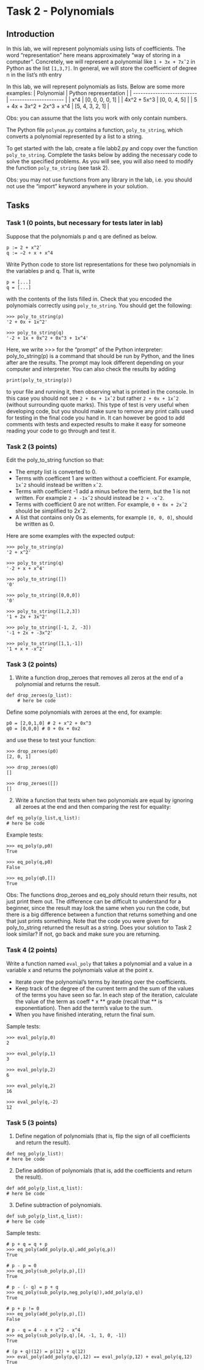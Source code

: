 # Task 2 - Polynomials

## Introduction

In this lab, we will represent polynomials using lists of coefficients. The word “representation” here
means approximately “way of storing in a computer”. Concretely, we will represent a polynomial like
`1 + 3x + 7xˆ2` in Python as the list `[1,3,7]`. In general, we will store the coefficient of degree n in the list’s
nth entry

In this lab, we will represent polynomials as lists. Below are some more examples:
| Polynomial                 | Python representation  |
| -------------------------- | ---------------------- |
| x^4                        | [0, 0, 0, 0, 1]        |
| 4x^2 + 5x^3                | [0, 0, 4, 5]           |
| 5 + 4x + 3x^2 + 2x^3 + x^4 | [5, 4, 3, 2, 1]        |

Obs: you can assume that the lists you work with only contain numbers.


The Python file `polynom.py` contains a function, `poly_to_string`, which converts a polynomial represented by a list to a string.

To get started with the lab, create a file labb2.py and copy over the function `poly_to_string`. Complete the tasks below by adding the necessary code to solve the specified problems. As you will see, you will also need to modify the function `poly_to_string` (see task 2).

Obs: you may not use functions from any library in the lab, i.e. you should not use the “import” keyword
anywhere in your solution.

## Tasks 

### Task 1 (0 points, but necessary for tests later in lab)

Suppose that the polynomials p and q are defined as below.

```
p := 2 + x^2`
q := −2 + x + x^4
```

Write Python code to store list representations for these two polynomials in the variables p and q. That is, write

```
p = [...]
q = [...]
```

with the contents of the lists filled in. Check that you encoded the polynomials correctly using
`poly_to_string`. You should get the following:

```
>>> poly_to_string(p)
'2 + 0x + 1x^2'
```
```
>>> poly_to_string(q) 
'-2 + 1x + 0x^2 + 0x^3 + 1x^4'
```


Here, we write >>> for the “prompt” of the Python interpreter: poly_to_string(p) is a command that
should be run by Python, and the lines after are the results. The prompt may look different depending
on your computer and interpreter. You can also check the results by adding

`print(poly_to_string(p))`

to your file and running it, then observing what is printed in the console. In this case you should not see
`2 + 0x + 1xˆ2` but rather `2 + 0x + 1xˆ2` (without surrounding quote marks). This type of test is
very useful when developing code, but you should make sure to remove any print calls used for testing
in the final code you hand in. It can however be good to add comments with tests and expected results
to make it easy for someone reading your code to go through and test it.

### Task 2 (3 points)

Edit the poly_to_string function so that:

- The empty list is converted to 0.
- Terms with coefficent 1 are written without a coefficient. For example, `1xˆ2` should instead be written `xˆ2`.
- Terms with coefficient -1 add a minus before the term, but the 1 is not written. For example `2 + -1xˆ2` should instead be `2 + -xˆ2`.
- Terms with coefficient 0 are not written. For example, `0 + 0x + 2xˆ2` should be simplified to 2xˆ2.
- A list that contains only 0s as elements, for example `[0, 0, 0]`, should be written as 0.

Here are some examples with the expected output:

```
>>> poly_to_string(p)
'2 + x^2'

>>> poly_to_string(q)
'-2 + x + x^4'

>>> poly_to_string([])
'0'

>>> poly_to_string([0,0,0])
'0'

>>> poly_to_string([1,2,3])
'1 + 2x + 3x^2'

>>> poly_to_string([-1, 2, -3])
'-1 + 2x + -3x^2'

>>> poly_to_string([1,1,-1])
'1 + x + -x^2'
```

### Task 3 (2 points)

1. Write a function drop_zeroes that removes all zeros at the end of a polynomial and returns the result.

```
def drop_zeroes(p_list):
    # here be code
```

Define some polynomials with zeroes at the end, for example:

```
p0 = [2,0,1,0] # 2 + x^2 + 0x^3
q0 = [0,0,0] # 0 + 0x + 0x2
```

and use these to test your function:

```
>>> drop_zeroes(p0)
[2, 0, 1]

>>> drop_zeroes(q0)
[]

>>> drop_zeroes([])
[]
```

2. Write a function that tests when two polynomials are equal by ignoring all zeroes at the end and then comparing the rest for equality:

```
def eq_poly(p_list,q_list):
# here be code
```

Example tests:

```
>>> eq_poly(p,p0)
True

>>> eq_poly(q,p0)
False

>>> eq_poly(q0,[])
True
```

Obs: The functions drop_zeroes and eq_poly should return their results, not just print them out. The
difference can be difficult to understand for a beginner, since the result may look the same when you run
the code, but there is a big difference between a function that returns something and one that just prints
something.
Note that the code you were given for poly_to_string returned the result as a string. Does your
solution to Task 2 look similar? If not, go back and make sure you are returning.

### Task 4 (2 points)

Write a function named `eval_poly` that takes a polynomial and a value in a variable x and returns the
polynomials value at the point x.


- Iterate over the polynomial’s terms by iterating over the coefficients.
- Keep track of the degree of the current term and the sum of the values of the terms you have seen so far. In each step of the iteration, calculate the value of the term as coeff * x ** grade (recall that ** is exponentiation). Then add the term’s value to the sum.
- When you have finished interating, return the final sum.

Sample tests:

```
>>> eval_poly(p,0)
2

>>> eval_poly(p,1)
3

>>> eval_poly(p,2)
6

>>> eval_poly(q,2)
16

>>> eval_poly(q,-2)
12
```

### Task 5 (3 points)

1. Define negation of polynomials (that is, flip the sign of all coefficients and return the result).

```
def neg_poly(p_list):
# here be code
```

2. Define addition of polynomials (that is, add the coefficients and return the result).

```
def add_poly(p_list,q_list):
# here be code
```

3. Define subtraction of polynomials.

```
def sub_poly(p_list,q_list):
# here be code
```

Sample tests:

```
# p + q = q + p
>>> eq_poly(add_poly(p,q),add_poly(q,p))
True

# p - p = 0
>>> eq_poly(sub_poly(p,p),[])
True

# p - (- q) = p + q
>>> eq_poly(sub_poly(p,neg_poly(q)),add_poly(p,q))
True

# p + p != 0
>>> eq_poly(add_poly(p,p),[])
False

# p - q = 4 - x + x^2 - x^4
>>> eq_poly(sub_poly(p,q),[4, -1, 1, 0, -1])
True

# (p + q)(12) = p(12) + q(12)
>>> eval_poly(add_poly(p,q),12) == eval_poly(p,12) + eval_poly(q,12)
True
```
